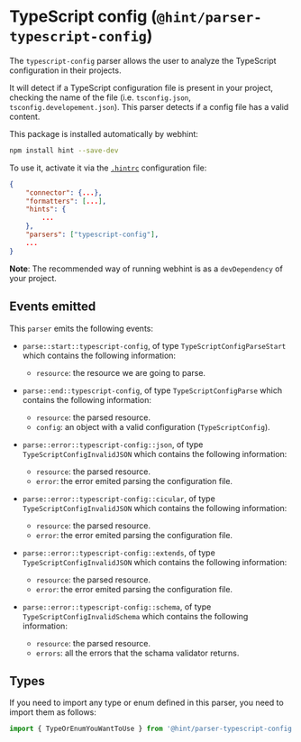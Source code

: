 # TypeScript config (`@hint/parser-typescript-config`)

The `typescript-config` parser allows the user to analyze the
TypeScript configuration in their projects.

It will detect if a TypeScript configuration file is present in
your project, checking the name of the file (i.e. `tsconfig.json`,
`tsconfig.developement.json`). This parser detects if a config file
has a valid content.

This package is installed automatically by webhint:

```bash
npm install hint --save-dev
```

To use it, activate it via the [`.hintrc`][hintrc] configuration file:

```json
{
    "connector": {...},
    "formatters": [...],
    "hints": {
        ...
    },
    "parsers": ["typescript-config"],
    ...
}
```

**Note**: The recommended way of running webhint is as a `devDependency` of
your project.

## Events emitted

This `parser` emits the following events:

* `parse::start::typescript-config`, of type `TypeScriptConfigParseStart`
  which contains the following information:

  * `resource`: the resource we are going to parse.

* `parse::end::typescript-config`, of type `TypeScriptConfigParse`
  which contains the following information:

  * `resource`: the parsed resource.
  * `config`: an object with a valid configuration (`TypeScriptConfig`).

* `parse::error::typescript-config::json`, of type `TypeScriptConfigInvalidJSON`
  which contains the following information:

  * `resource`: the parsed resource.
  * `error`: the error emited parsing the configuration file.

* `parse::error::typescript-config::cicular`, of type `TypeScriptConfigInvalidJSON`
  which contains the following information:

  * `resource`: the parsed resource.
  * `error`: the error emited parsing the configuration file.

* `parse::error::typescript-config::extends`, of type `TypeScriptConfigInvalidJSON`
  which contains the following information:

  * `resource`: the parsed resource.
  * `error`: the error emited parsing the configuration file.

* `parse::error::typescript-config::schema`, of type
  `TypeScriptConfigInvalidSchema` which contains the following information:

  * `resource`: the parsed resource.
  * `errors`: all the errors that the schama validator returns.

## Types

If you need to import any type or enum defined in this parser, you
need to import them as follows:

```ts
import { TypeOrEnumYouWantToUse } from '@hint/parser-typescript-config';
```

<!-- Link labels: -->

[hintrc]: https://webhint.io/docs/user-guide/configuring-webhint/summary/
